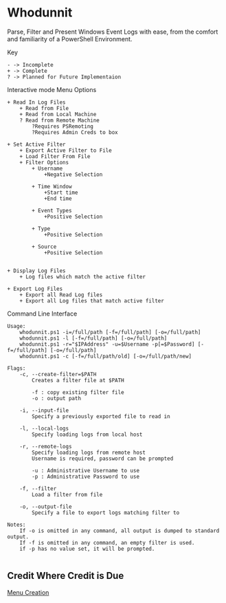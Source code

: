Whodunnit
=========

Parse, Filter and Present Windows Event Logs with ease, from the comfort and familiarity of a PowerShell Environment.

Key
```
- -> Incomplete
+ -> Complete
? -> Planned for Future Implementaion
```

Interactive mode Menu Options
```	
+ Read In Log Files
	+ Read from File
	+ Read from Local Machine
	? Read from Remote Machine
		?Requires PSRemoting
		?Requires Admin Creds to box
		
+ Set Active Filter
	+ Export Active Filter to File
	+ Load Filter From File
	+ Filter Options
		+ Username
			+Negative Selection
			
		+ Time Window
			+Start time
			+End time
			
		+ Event Types
			+Positive Selection

		+ Type
			+Positive Selection
		
		+ Source 
			+Positive Selection
			
			
+ Display Log Files
	+ Log files which match the active filter
		
+ Export Log Files
	+ Export all Read Log files
	+ Export all Log files that match active filter
```

Command Line Interface
```
Usage:
	whodunnit.ps1 -i=/full/path [-f=/full/path] [-o=/full/path]
	whodunnit.ps1 -l [-f=/full/path] [-o=/full/path]
	whodunnit.ps1 -r="$IPAddress" -u=$Username -p[=$Password] [-f=/full/path] [-o=/full/path]
	whodunnit.ps1 -c [-f=/full/path/old] [-o=/full/path/new]
	
Flags:
	-c, --create-filter=$PATH
		Creates a filter file at $PATH
		
		-f : copy existing filter file
		-o : output path

	-i, --input-file 
		Specify a previously exported file to read in
		
	-l, --local-logs
		Specify loading logs from local host
		
	-r, --remote-logs
		Specify loading logs from remote host
		Username is required, password can be prompted
		
		-u : Administrative Username to use
		-p : Administrative Password to use
		
	-f, --filter
		Load a filter from file
		
	-o, --output-file
		Specify a file to export logs matching filter to
		
Notes:
	If -o is omitted in any command, all output is dumped to standard output.
	If -f is omitted in any command, an empty filter is used.
	if -p has no value set, it will be prompted.
	
```

Credit Where Credit is Due
--------------------------
[Menu Creation](https://github.com/QuietusPlus/Write-Menu "QuietusPlus's Write-Menu Repo")
